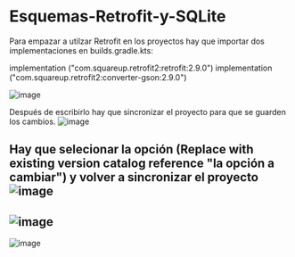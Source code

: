# Esquemas-Retrofit-y-SQLite
Para empazar a utilzar Retrofit en los proyectos hay que importar dos implementaciones en builds.gradle.kts:

 implementation ("com.squareup.retrofit2:retrofit:2.9.0")
 implementation ("com.squareup.retrofit2:converter-gson:2.9.0")
    
![image](https://github.com/user-attachments/assets/19a7cb2e-5095-4270-b286-4cde3cad1422)


Después de escribirlo hay que sincronizar el proyecto para que se guarden los cambios.
![image](https://github.com/user-attachments/assets/0b272e0b-f14f-47a5-8134-408a0df0c3d2)

Hay que selecionar la opción (Replace with existing version catalog reference "la opción a cambiar") y volver a sincronizar el proyecto
![image](https://github.com/user-attachments/assets/08c48874-a568-482f-9ceb-9287254ff89f)
--------
![image](https://github.com/user-attachments/assets/ce6b4d35-89be-46ba-8264-3d54babf7d79)
------------
![image](https://github.com/user-attachments/assets/bbc9fa9e-47a3-4942-ba56-a9eebdf2c72d)

